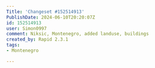 ```yaml
---
Title: 'Changeset #152514913'
PublishDate: 2024-06-10T20:20:07Z
id: 152514913
user: Simon0997
comment: Niksic, Montenegro, added landuse, buildings
created_by: Rapid 2.3.1
tags:
- Montenegro

---
```

